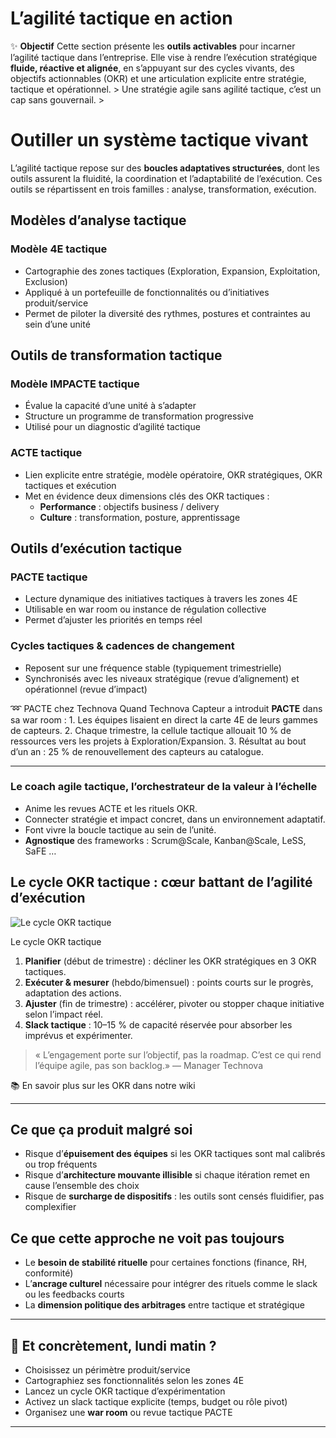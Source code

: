 # L’agilité tactique en action



✨ **Objectif** Cette section présente les **outils activables** pour incarner l’agilité tactique dans l’entreprise. Elle vise à rendre l’exécution stratégique **fluide, réactive et alignée**, en s’appuyant sur des cycles vivants, des objectifs actionnables (OKR) et une articulation explicite entre stratégie, tactique et opérationnel. > Une stratégie agile sans agilité tactique, c’est un cap sans gouvernail. >

# Outiller un système tactique vivant

L’agilité tactique repose sur des **boucles adaptatives structurées**, dont les outils assurent la fluidité, la coordination et l’adaptabilité de l’exécution. Ces outils se répartissent en trois familles : analyse, transformation, exécution.

## **Modèles d’analyse tactique**

### Modèle 4E **tactique**

- Cartographie des zones tactiques (Exploration, Expansion, Exploitation, Exclusion)
- Appliqué à un portefeuille de fonctionnalités ou d’initiatives produit/service
- Permet de piloter la diversité des rythmes, postures et contraintes au sein d’une unité

## **Outils de transformation tactique**

### Modèle IMPACTE **tactique**

- Évalue la capacité d’une unité à s’adapter
- Structure un programme de transformation progressive
- Utilisé pour un diagnostic d’agilité tactique

### ACTE **tactique**

- Lien explicite entre stratégie, modèle opératoire, OKR stratégiques, OKR tactiques et exécution
- Met en évidence deux dimensions clés des OKR tactiques :
    - **Performance** : objectifs business / delivery
    - **Culture** : transformation, posture, apprentissage

## **Outils d’exécution tactique**

### PACTE **tactique**

- Lecture dynamique des initiatives tactiques à travers les zones 4E
- Utilisable en war room ou instance de régulation collective
- Permet d’ajuster les priorités en temps réel

### Cycles **tactiques & cadences de changement**

- Reposent sur une fréquence stable (typiquement trimestrielle)
- Synchronisés avec les niveaux stratégique (revue d’alignement) et opérationnel (revue d’impact)

➿ PACTE chez Technova Quand Technova Capteur a introduit **PACTE** dans sa war room : 1. Les équipes lisaient en direct la carte 4E de leurs gammes de capteurs. 2. Chaque trimestre, la cellule tactique allouait 10 % de ressources vers les projets à Exploratio­n/Expansion. 3. Résultat au bout d’un an : 25 % de renouvellement des capteurs au catalogue.

---

### Le coach agile tactique, l’orchestrateur de la valeur à l’échelle

- Anime les revues ACTE et les rituels OKR.
- Connecter stratégie et impact concret, dans un environnement adaptatif.
- Font vivre la boucle tactique au sein de l’unité.
- **Agnostique** des frameworks : Scrum@Scale, Kanban@Scale, LeSS, SaFE …

## **Le cycle OKR tactique : cœur battant de l’agilité d’exécution**

![Le cycle OKR tactique](L%E2%80%99agilite%CC%81%20tactique%20en%20action%2013490eaf28ff805bb9f7f2562f76465e/image.png)

Le cycle OKR tactique

1. **Planifier** (début de trimestre) : décliner les OKR stratégiques en 3 OKR tactiques.
2. **Exécuter & mesurer** (hebdo/bimensuel) : points courts sur le progrès, adaptation des actions.
3. **Ajuster** (fin de trimestre) : accélérer, pivoter ou stopper chaque initiative selon l’impact réel.
4. **Slack tactique** : 10–15 % de capacité réservée pour absorber les imprévus et expérimenter.

> « L’engagement porte sur l’objectif, pas la roadmap. C’est ce qui rend l’équipe agile, pas son backlog.» — Manager Technova
> 

📚 En savoir plus sur les OKR dans notre wiki

---

## Ce que ça produit malgré soi

- Risque d’**épuisement des équipes** si les OKR tactiques sont mal calibrés ou trop fréquents
- Risque d’**architecture mouvante illisible** si chaque itération remet en cause l’ensemble des choix
- Risque de **surcharge de dispositifs** : les outils sont censés fluidifier, pas complexifier

## Ce que cette approche ne voit pas toujours

- Le **besoin de stabilité rituelle** pour certaines fonctions (finance, RH, conformité)
- L’**ancrage culturel** nécessaire pour intégrer des rituels comme le slack ou les feedbacks courts
- La **dimension politique des arbitrages** entre tactique et stratégique

---

## 📌 Et concrètement, lundi matin ?

- Choisissez un périmètre produit/service
- Cartographiez ses fonctionnalités selon les zones 4E
- Lancez un cycle OKR tactique d’expérimentation
- Activez un slack tactique explicite (temps, budget ou rôle pivot)
- Organisez une **war room** ou revue tactique PACTE

---

##